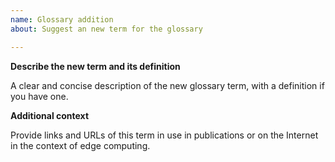 ```yaml
---
name: Glossary addition
about: Suggest an new term for the glossary

---
```


**Describe the new term and its definition**

A clear and concise description of the new glossary term, with
a definition if you have one. 

**Additional context**

Provide links and URLs of this term in use in publications
or on the Internet in the context of edge computing.
